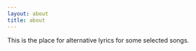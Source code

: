 ```yaml
---
layout: about
title: about
---
```


This is the place for alternative lyrics for some selected songs.  

